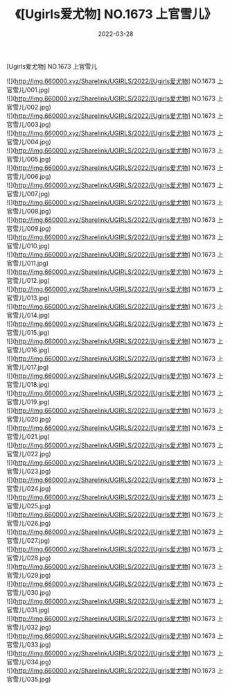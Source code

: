 ﻿---
layout: post
title:  《[Ugirls爱尤物] NO.1673 上官雪儿》
date:   2022-03-28
img: http://img.660000.xyz/Sharelink/UGIRLS/2022/[Ugirls爱尤物] NO.1673 上官雪儿/000.jpg
categories: [美女, 清纯, 唯美]
---

[Ugirls爱尤物] NO.1673 上官雪儿

 ![](http://img.660000.xyz/Sharelink/UGIRLS/2022/[Ugirls爱尤物] NO.1673 上官雪儿/001.jpg) <br>![](http://img.660000.xyz/Sharelink/UGIRLS/2022/[Ugirls爱尤物] NO.1673 上官雪儿/002.jpg) <br>![](http://img.660000.xyz/Sharelink/UGIRLS/2022/[Ugirls爱尤物] NO.1673 上官雪儿/003.jpg) <br>![](http://img.660000.xyz/Sharelink/UGIRLS/2022/[Ugirls爱尤物] NO.1673 上官雪儿/004.jpg) <br>![](http://img.660000.xyz/Sharelink/UGIRLS/2022/[Ugirls爱尤物] NO.1673 上官雪儿/005.jpg) <br>![](http://img.660000.xyz/Sharelink/UGIRLS/2022/[Ugirls爱尤物] NO.1673 上官雪儿/006.jpg) <br>![](http://img.660000.xyz/Sharelink/UGIRLS/2022/[Ugirls爱尤物] NO.1673 上官雪儿/007.jpg) <br>![](http://img.660000.xyz/Sharelink/UGIRLS/2022/[Ugirls爱尤物] NO.1673 上官雪儿/008.jpg) <br>![](http://img.660000.xyz/Sharelink/UGIRLS/2022/[Ugirls爱尤物] NO.1673 上官雪儿/009.jpg) <br>![](http://img.660000.xyz/Sharelink/UGIRLS/2022/[Ugirls爱尤物] NO.1673 上官雪儿/010.jpg) <br>![](http://img.660000.xyz/Sharelink/UGIRLS/2022/[Ugirls爱尤物] NO.1673 上官雪儿/011.jpg) <br>![](http://img.660000.xyz/Sharelink/UGIRLS/2022/[Ugirls爱尤物] NO.1673 上官雪儿/012.jpg) <br>![](http://img.660000.xyz/Sharelink/UGIRLS/2022/[Ugirls爱尤物] NO.1673 上官雪儿/013.jpg) <br>![](http://img.660000.xyz/Sharelink/UGIRLS/2022/[Ugirls爱尤物] NO.1673 上官雪儿/014.jpg) <br>![](http://img.660000.xyz/Sharelink/UGIRLS/2022/[Ugirls爱尤物] NO.1673 上官雪儿/015.jpg) <br>![](http://img.660000.xyz/Sharelink/UGIRLS/2022/[Ugirls爱尤物] NO.1673 上官雪儿/016.jpg) <br>![](http://img.660000.xyz/Sharelink/UGIRLS/2022/[Ugirls爱尤物] NO.1673 上官雪儿/017.jpg) <br>![](http://img.660000.xyz/Sharelink/UGIRLS/2022/[Ugirls爱尤物] NO.1673 上官雪儿/018.jpg) <br>![](http://img.660000.xyz/Sharelink/UGIRLS/2022/[Ugirls爱尤物] NO.1673 上官雪儿/019.jpg) <br>![](http://img.660000.xyz/Sharelink/UGIRLS/2022/[Ugirls爱尤物] NO.1673 上官雪儿/020.jpg) <br>![](http://img.660000.xyz/Sharelink/UGIRLS/2022/[Ugirls爱尤物] NO.1673 上官雪儿/021.jpg) <br>![](http://img.660000.xyz/Sharelink/UGIRLS/2022/[Ugirls爱尤物] NO.1673 上官雪儿/022.jpg) <br>![](http://img.660000.xyz/Sharelink/UGIRLS/2022/[Ugirls爱尤物] NO.1673 上官雪儿/023.jpg) <br>![](http://img.660000.xyz/Sharelink/UGIRLS/2022/[Ugirls爱尤物] NO.1673 上官雪儿/024.jpg) <br>![](http://img.660000.xyz/Sharelink/UGIRLS/2022/[Ugirls爱尤物] NO.1673 上官雪儿/025.jpg) <br>![](http://img.660000.xyz/Sharelink/UGIRLS/2022/[Ugirls爱尤物] NO.1673 上官雪儿/026.jpg) <br>![](http://img.660000.xyz/Sharelink/UGIRLS/2022/[Ugirls爱尤物] NO.1673 上官雪儿/027.jpg) <br>![](http://img.660000.xyz/Sharelink/UGIRLS/2022/[Ugirls爱尤物] NO.1673 上官雪儿/028.jpg) <br>![](http://img.660000.xyz/Sharelink/UGIRLS/2022/[Ugirls爱尤物] NO.1673 上官雪儿/029.jpg) <br>![](http://img.660000.xyz/Sharelink/UGIRLS/2022/[Ugirls爱尤物] NO.1673 上官雪儿/030.jpg) <br>![](http://img.660000.xyz/Sharelink/UGIRLS/2022/[Ugirls爱尤物] NO.1673 上官雪儿/031.jpg) <br>![](http://img.660000.xyz/Sharelink/UGIRLS/2022/[Ugirls爱尤物] NO.1673 上官雪儿/032.jpg) <br>![](http://img.660000.xyz/Sharelink/UGIRLS/2022/[Ugirls爱尤物] NO.1673 上官雪儿/033.jpg) <br>![](http://img.660000.xyz/Sharelink/UGIRLS/2022/[Ugirls爱尤物] NO.1673 上官雪儿/034.jpg) <br>![](http://img.660000.xyz/Sharelink/UGIRLS/2022/[Ugirls爱尤物] NO.1673 上官雪儿/035.jpg) <br>